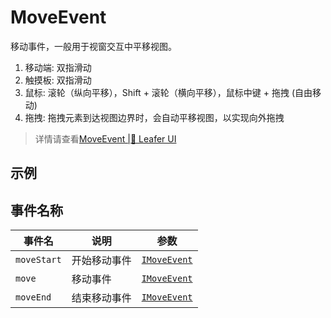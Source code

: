 # MoveEvent
移动事件，一般用于视窗交互中平移视图。
1. 移动端: 双指滑动
2. 触摸板: 双指滑动
3. 鼠标: 滚轮（纵向平移），Shift + 滚轮（横向平移），鼠标中键 + 拖拽 (自由移动)
4. 拖拽: 拖拽元素到达视图边界时，会自动平移视图，以实现向外拖拽
> 详情请查看[MoveEvent |🌿 Leafer UI](https://www.leaferjs.com/ui/reference/event/ui/Move.html)

## 示例

<script setup lang="ts">
import code from './index.vue?raw'
</script>

<Repl :code="code"  />

## 事件名称

[IMoveEvent-url]: https://www.leaferjs.com/ui/api/interfaces/IMoveEvent.html


| 事件名  | 说明 | 参数 |
| --- | --- | --- |
| `moveStart` | 开始移动事件 | [`IMoveEvent`][IMoveEvent-url] |
| `move` | 移动事件 | [`IMoveEvent`][IMoveEvent-url] |
| `moveEnd` | 结束移动事件 | [`IMoveEvent`][IMoveEvent-url] |


